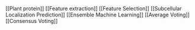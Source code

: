 [[Plant protein]]
[[Feature extraction]]
[[Feature Selection]]
[[Subcellular Localization Prediction]]
[[Ensemble Machine Learning]]
[[Average Voting]]
[[Consensus Voting]]
